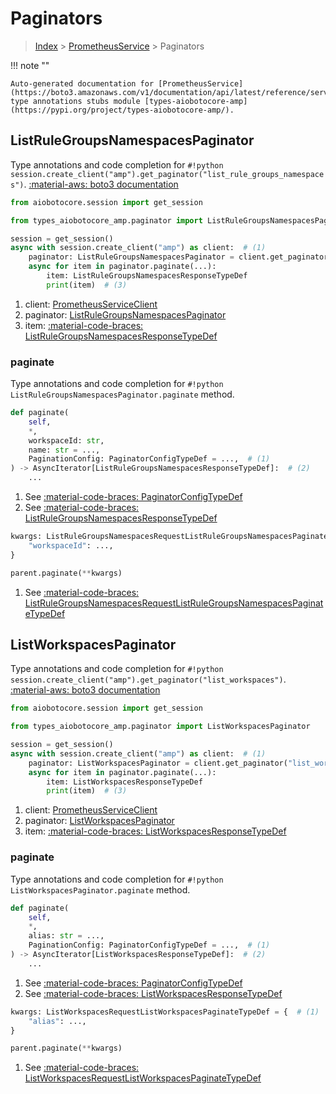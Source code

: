 # Paginators

> [Index](../README.md) > [PrometheusService](./README.md) > Paginators

!!! note ""

    Auto-generated documentation for [PrometheusService](https://boto3.amazonaws.com/v1/documentation/api/latest/reference/services/amp.html#PrometheusService)
    type annotations stubs module [types-aiobotocore-amp](https://pypi.org/project/types-aiobotocore-amp/).

## ListRuleGroupsNamespacesPaginator

Type annotations and code completion for `#!python session.create_client("amp").get_paginator("list_rule_groups_namespaces")`.
[:material-aws: boto3 documentation](https://boto3.amazonaws.com/v1/documentation/api/latest/reference/services/amp.html#PrometheusService.Paginator.ListRuleGroupsNamespaces)

```python title="Usage example"
from aiobotocore.session import get_session

from types_aiobotocore_amp.paginator import ListRuleGroupsNamespacesPaginator

session = get_session()
async with session.create_client("amp") as client:  # (1)
    paginator: ListRuleGroupsNamespacesPaginator = client.get_paginator("list_rule_groups_namespaces")  # (2)
    async for item in paginator.paginate(...):
        item: ListRuleGroupsNamespacesResponseTypeDef
        print(item)  # (3)
```

1. client: [PrometheusServiceClient](./client.md)
2. paginator: [ListRuleGroupsNamespacesPaginator](./paginators.md#listrulegroupsnamespacespaginator)
3. item: [:material-code-braces: ListRuleGroupsNamespacesResponseTypeDef](./type_defs.md#listrulegroupsnamespacesresponsetypedef) 


### paginate

Type annotations and code completion for `#!python ListRuleGroupsNamespacesPaginator.paginate` method.

```python title="Method definition"
def paginate(
    self,
    *,
    workspaceId: str,
    name: str = ...,
    PaginationConfig: PaginatorConfigTypeDef = ...,  # (1)
) -> AsyncIterator[ListRuleGroupsNamespacesResponseTypeDef]:  # (2)
    ...
```

1. See [:material-code-braces: PaginatorConfigTypeDef](./type_defs.md#paginatorconfigtypedef) 
2. See [:material-code-braces: ListRuleGroupsNamespacesResponseTypeDef](./type_defs.md#listrulegroupsnamespacesresponsetypedef) 


```python title="Usage example with kwargs"
kwargs: ListRuleGroupsNamespacesRequestListRuleGroupsNamespacesPaginateTypeDef = {  # (1)
    "workspaceId": ...,
}

parent.paginate(**kwargs)
```

1. See [:material-code-braces: ListRuleGroupsNamespacesRequestListRuleGroupsNamespacesPaginateTypeDef](./type_defs.md#listrulegroupsnamespacesrequestlistrulegroupsnamespacespaginatetypedef) 
## ListWorkspacesPaginator

Type annotations and code completion for `#!python session.create_client("amp").get_paginator("list_workspaces")`.
[:material-aws: boto3 documentation](https://boto3.amazonaws.com/v1/documentation/api/latest/reference/services/amp.html#PrometheusService.Paginator.ListWorkspaces)

```python title="Usage example"
from aiobotocore.session import get_session

from types_aiobotocore_amp.paginator import ListWorkspacesPaginator

session = get_session()
async with session.create_client("amp") as client:  # (1)
    paginator: ListWorkspacesPaginator = client.get_paginator("list_workspaces")  # (2)
    async for item in paginator.paginate(...):
        item: ListWorkspacesResponseTypeDef
        print(item)  # (3)
```

1. client: [PrometheusServiceClient](./client.md)
2. paginator: [ListWorkspacesPaginator](./paginators.md#listworkspacespaginator)
3. item: [:material-code-braces: ListWorkspacesResponseTypeDef](./type_defs.md#listworkspacesresponsetypedef) 


### paginate

Type annotations and code completion for `#!python ListWorkspacesPaginator.paginate` method.

```python title="Method definition"
def paginate(
    self,
    *,
    alias: str = ...,
    PaginationConfig: PaginatorConfigTypeDef = ...,  # (1)
) -> AsyncIterator[ListWorkspacesResponseTypeDef]:  # (2)
    ...
```

1. See [:material-code-braces: PaginatorConfigTypeDef](./type_defs.md#paginatorconfigtypedef) 
2. See [:material-code-braces: ListWorkspacesResponseTypeDef](./type_defs.md#listworkspacesresponsetypedef) 


```python title="Usage example with kwargs"
kwargs: ListWorkspacesRequestListWorkspacesPaginateTypeDef = {  # (1)
    "alias": ...,
}

parent.paginate(**kwargs)
```

1. See [:material-code-braces: ListWorkspacesRequestListWorkspacesPaginateTypeDef](./type_defs.md#listworkspacesrequestlistworkspacespaginatetypedef) 
